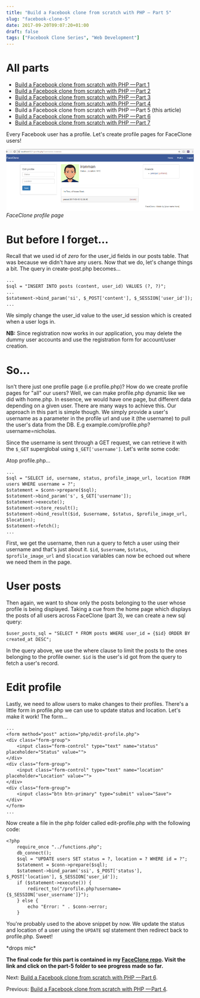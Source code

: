```yaml
---
title: "Build a Facebook clone from scratch with PHP — Part 5"
slug: "facebook-clone-5"
date: 2017-09-20T09:07:20+01:00
draft: false
tags: ["Facebook Clone Series", "Web Development"]
---
```


# All parts
- [Build a Facebook clone from scratch with PHP — Part 1](/facebook-clone-1)
- [Build a Facebook clone from scratch with PHP — Part 2](/facebook-clone-2)
- [Build a Facebook clone from scratch with PHP — Part 3](/facebook-clone-3)
- [Build a Facebook clone from scratch with PHP — Part 4](/facebook-clone-4)
- Build a Facebook clone from scratch with PHP — Part 5 (this article)
- [Build a Facebook clone from scratch with PHP — Part 6](/facebook-clone-6)
- [Build a Facebook clone from scratch with PHP — Part 7](/facebook-clone-7)

Every Facebook user has a profile. Let's create profile pages for FaceClone users!

![](/images/fbc5/faceclone-profile.png)
*FaceClone profile page*

# But before I forget...
Recall that we used id of _zero_ for the user_id fields in our posts table. That was because we didn't have any users. Now that we do, let's change things a bit.
The query in create-post.php becomes...

    ...
    $sql = "INSERT INTO posts (content, user_id) VALUES (?, ?)";
    ...
    $statement->bind_param('si', $_POST['content'], $_SESSION['user_id']);
    ...

We simply change the user_id value to the user_id session which is created when a user logs in.

__NB:__ Since registration now works in our application, you may delete the dummy user accounts and use the registration form for account/user creation.

# So...
Isn't there just one profile page (i.e profile.php)? How do we create profile pages for "all" our users? Well, we can make profile.php dynamic like we did with home.php. In essence, we would have one page, but different data depending on a given user. There are many ways to achieve this. Our approach in this part is simple though. We simply provide a user's username as a parameter in the profile url and use it (the username) to pull the user's data from the DB. E.g example.com/profile.php?username=nicholas.

Since the username is sent through a GET request, we can retrieve it with the `$_GET` superglobal using `$_GET['username']`. Let's write some code:

Atop profile.php…

    ...
    $sql = "SELECT id, username, status, profile_image_url, location FROM users WHERE username = ?";
    $statement = $conn->prepare($sql);
    $statement->bind_param('s', $_GET['username']);
    $statement->execute();
    $statement->store_result();
    $statement->bind_result($id, $username, $status, $profile_image_url, $location);
    $statement->fetch();
    ...

First, we get the username, then run a query to fetch a user using their username and that's just about it. `$id`, `$username`, `$status`, `$profile_image_url` and `$location` variables can now be echoed out where we need them in the page.

# User posts
Then again, we want to show only the posts belonging to the user whose profile is being displayed. Taking a cue from the home page which displays the posts of all users across FaceClone (part 3), we can create a new sql query:

    $user_posts_sql = "SELECT * FROM posts WHERE user_id = {$id} ORDER BY created_at DESC";

In the query above, we use the where clause to limit the posts to the ones belonging to the profile owner. `$id` is the user's id got from the query to fetch a user's record.

# Edit profile
Lastly, we need to allow users to make changes to their profiles. There's a little form in profile.php we can use to update status and location. Let's make it work!
The form…

    ...
    <form method="post" action="php/edit-profile.php">
    <div class="form-group">
        <input class="form-control" type="text" name="status" placeholder="Status" value="">
    </div>
    <div class="form-group">
        <input class="form-control" type="text" name="location" placeholder="Location" value="">
    </div>
    <div class="form-group">
        <input class="btn btn-primary" type="submit" value="Save">
    </div>
    </form>
    ...

Now create a file in the php folder called edit-profile.php with the following code:

    <?php
        require_once "../functions.php";
        db_connect();
        $sql = "UPDATE users SET status = ?, location = ? WHERE id = ?";
        $statement = $conn->prepare($sql);
        $statement->bind_param('ssi', $_POST['status'], $_POST['location'], $_SESSION['user_id']);
        if ($statement->execute()) {
            redirect_to("/profile.php?username={$_SESSION['user_username']}");
        } else {
            echo "Error: " . $conn->error;
        }

You're probably used to the above snippet by now. We update the status and location of a user using the `UPDATE` sql statement then redirect back to profile.php. Sweet!

&ast;drops mic&ast;

__The final code for this part is contained in my [FaceClone repo](https://github.com/nicholaskajoh/faceclone). Visit the link and click on the part-5 folder to see progress made so far.__

Next: [Build a Facebook clone from scratch with PHP — Part 6](/facebook-clone-6).

Previous: [Build a Facebook clone from scratch with PHP — Part 4](/facebook-clone-4).
